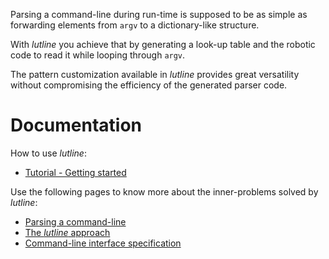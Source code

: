 Parsing a command-line during run-time is supposed to be as simple as forwarding elements from ```argv``` to a dictionary-like structure.

With *lutline* you achieve that by generating a look-up table and the robotic code to read it while looping through `argv`.

The pattern customization available in *lutline* provides great versatility without compromising the efficiency of the generated parser code.

# Documentation

How to use *lutline*:

*   [Tutorial - Getting started](get_started.html)

Use the following pages to know more about the inner-problems solved by *lutline*:

*   [Parsing a command-line](background.html)
*   [The *lutline* approach](solution.html)
*   [Command-line interface specification](specfile.html)

